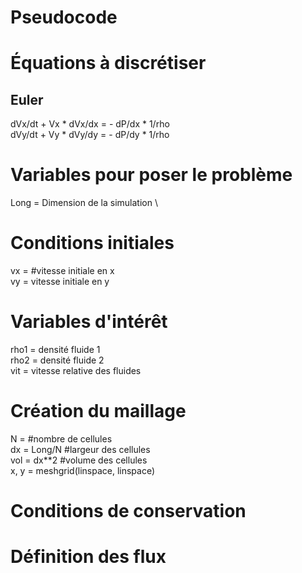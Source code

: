 Pseudocode
===

# Équations à discrétiser
## Euler
dVx/dt + Vx * dVx/dx = - dP/dx * 1/rho \
dVy/dt + Vy * dVy/dy = - dP/dy * 1/rho 


# Variables pour poser le problème
Long = Dimension de la simulation \

# Conditions initiales
vx = #vitesse initiale en x \
vy = vitesse initiale en y 

# Variables d'intérêt

rho1 = densité fluide 1 \
rho2 = densité fluide 2  \
vit = vitesse relative des fluides 

# Création du maillage
N =      #nombre de cellules \
dx = Long/N         #largeur des cellules \
vol = dx**2          #volume des cellules \
x, y = meshgrid(linspace, linspace) 


# Conditions de conservation


# Définition des flux 

